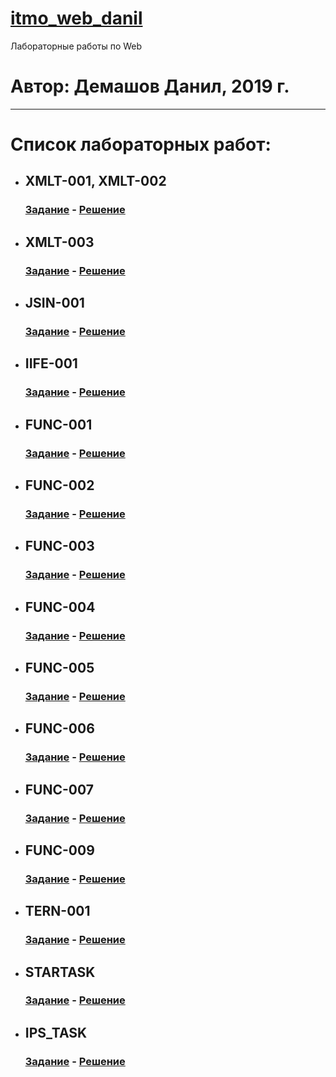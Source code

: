 # [itmo_web_danil](https://github.com/theBang/itmo_web_danil/)
Лабораторные работы по Web
# Автор: Демашов Данил, 2019 г.
---
# Список лабораторных работ:
* ## XMLT-001, XMLT-002
  ### [Задание](https://kodaktor.ru/g/xml_intro) - [Решение](xmlt)
* ## XMLT-003
  ### [Задание](https://kodaktor.ru/xmlt_003) - [Решение](https://kodaktor.ru/xmlt_003be)
* ## JSIN-001
  ### [Задание](https://kodaktor.ru/jsin_001) - [Решение](https://kodaktor.ru/jsin_5b935)
* ## IIFE-001
  ### [Задание](https://kodaktor.ru/g/iife) - [Решение](https://kodaktor.ru/f38da42)
* ## FUNC-001
  ### [Задание](https://kodaktor.ru/func_001) - [Решение](func-001)
* ## FUNC-002
  ### [Задание](https://kodaktor.ru/func_002) - [Решение](https://kodaktor.ru/func_a8ec8)
* ## FUNC-003
  ### [Задание](https://kodaktor.ru/func_003) - [Решение](https://kodaktor.ru/func_051b7)
* ## FUNC-004
  ### [Задание](https://kodaktor.ru/func_004) - [Решение](https://kodaktor.ru/func_45426)
* ## FUNC-005
  ### [Задание](https://kodaktor.ru/func_005) - [Решение](https://kodaktor.ru/func_b1a95)
* ## FUNC-006
  ### [Задание](https://kodaktor.ru/func_006) - [Решение](https://kodaktor.ru/func_20264)
* ## FUNC-007
  ### [Задание](https://kodaktor.ru/func_007) - [Решение](https://kodaktor.ru/func_4f8aa)
* ## FUNC-009
  ### [Задание](https://kodaktor.ru/func_009) - [Решение](https://kodaktor.ru/func_49238)
* ## TERN-001
  ### [Задание](https://kodaktor.ru/tern_001) - [Решение](https://kodaktor.ru/tern_de76f)
* ## STARTASK
  ### [Задание](https://kodaktor.ru/startask) - [Решение](https://kodaktor.ru/startask_83c10)
* ## IPS_TASK
  ### [Задание](https://kodaktor.ru/g/ips_task) - [Решение](ips_task)
